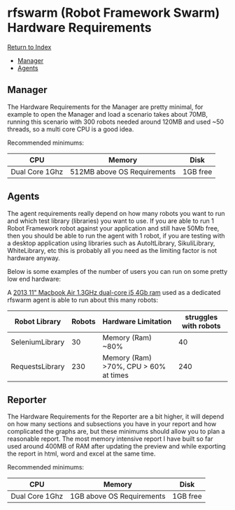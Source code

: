 
# rfswarm (Robot Framework Swarm) Hardware Requirements
[Return to Index](README.md)

- [Manager](#Manager)
- [Agents](#Agents)

## Manager

The Hardware Requirements for the Manager are pretty minimal, for example to open the Manager and load a scenario takes about 70MB, running this scenario with 300 robots needed around 120MB and used ~50 threads, so a multi core CPU is a good idea.

Recommended minimums:

|CPU|Memory|Disk|
|---|---|---|
|Dual Core 1Ghz| 512MB above OS Requirements|1GB free|

## Agents

The agent requirements really depend on how many robots you want to run and which test library (libraries) you want to use. If you are able to run 1 Robot Framework robot against your application and still have 50Mb free, then you should be able to run the agent with 1 robot, if you are testing with a desktop application using libraries such as AutoItLibrary, SikuliLibrary, WhiteLibrary, etc this is probably all you need as the limiting factor is not hardware anyway.

Below is some examples of the number of users you can run on some pretty low end hardware:

A [2013 11" Macbook Air 1.3GHz dual-core i5 4Gb ram](https://support.apple.com/kb/sp677?locale=en_US) used as a dedicated rfswarm agent is able to run about this many robots:

|Robot Library		|Robots	|Hardware Limitation|struggles with robots	|
|---				|---	|---				|---					|
|SeleniumLibrary	|30		| Memory (Ram) ~80%	|40 					|
|RequestsLibrary	|230	| Memory (Ram) >70%, CPU > 60% at times|240	|

## Reporter

The Hardware Requirements for the Reporter are a bit higher, it will depend on how many sections and subsections you have in your report and how complicated the graphs are, but these minimums should allow you to plan a reasonable report. The most memory intensive report I have built so far used around 400MB of RAM after updating the preview and while exporting the report in html, word and excel at the same time.

Recommended minimums:

|CPU|Memory|Disk|
|---|---|---|
|Dual Core 1Ghz| 1GB above OS Requirements|1GB free|
